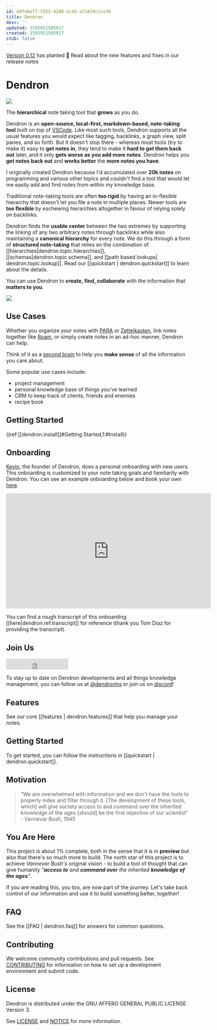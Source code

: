 ```yaml
---
id: b0fe6ef7-1553-4280-bc45-a71824c2ce36
title: Dendron
desc: ''
updated: 1595952505017
created: 1595952505017
stub: false
---
```


<link rel="stylesheet" href="https://stackpath.bootstrapcdn.com/bootstrap/4.5.0/css/bootstrap.min.css" integrity="sha384-9aIt2nRpC12Uk9gS9baDl411NQApFmC26EwAOH8WgZl5MYYxFfc+NcPb1dKGj7Sk" crossorigin="anonymous">
<script src="https://code.jquery.com/jquery-3.5.1.slim.min.js" integrity="sha384-DfXdz2htPH0lsSSs5nCTpuj/zy4C+OGpamoFVy38MVBnE+IbbVYUew+OrCXaRkfj" crossorigin="anonymous"></script>
<script src="https://cdn.jsdelivr.net/npm/popper.js@1.16.0/dist/umd/popper.min.js" integrity="sha384-Q6E9RHvbIyZFJoft+2mJbHaEWldlvI9IOYy5n3zV9zzTtmI3UksdQRVvoxMfooAo" crossorigin="anonymous"></script>
<script src="https://stackpath.bootstrapcdn.com/bootstrap/4.5.0/js/bootstrap.min.js" integrity="sha384-OgVRvuATP1z7JjHLkuOU7Xw704+h835Lr+6QL9UvYjZE3Ipu6Tp75j7Bh/kR0JKI" crossorigin="anonymous"></script>

<div class="alert alert-primary" role="alert">
<a href="https://dendron.so//notes/8e59e25f-808c-42f1-a82a-e9ce4fd8edd8.html">Version 0.12</a> has planted 🌱 
Read about the new features and fixes in our release notes
</div>

# Dendron

<!-- ![](https://travis-ci.com/dendronhq/dendron.svg?branch=master) -->

![](https://foundation-prod-assetspublic53c57cce-8cpvgjldwysl.s3-us-west-2.amazonaws.com/assets/logo-256.png)

The **hierarchical** note taking tool that **grows** as you do.

Dendron is an **open-source, local-first, markdown-based, note-taking tool** built on top of [VSCode](https://code.visualstudio.com/). Like most such tools,  Dendron supports all the usual features you would expect like tagging, backlinks, a graph view, split panes, and so forth. But it doesn't stop there - whereas most tools (try to make it) easy to **get notes in**, they tend to make it **hard to get them back out** later, and it only **gets worse as you add more notes**. Dendron helps you **get notes back out** and **works better** the **more notes you have**.

I originally created Dendron because I'd accumulated over **20k notes** on programming and various other topics and couldn't find a tool that would let me easily add and find notes from within my knowledge base. 

Traditional note-taking tools are often **too rigid** by having an in-flexible hierarchy that doesn't let you file a note in multiple places. Newer tools are **too flexible** by eschewing hierarchies altogether in favour of relying solely on backlinks. 

Dendron finds the **usable center** between the two extremes by supporting the linking of any two arbitrary notes through backlinks while also maintaining a **canonical hierarchy** for every note. We do this through a form of **structured note-taking** that relies on the combination of [[hierarchies|dendron.topic.hierarchies]], [[schemas|dendron.topic.schema]], and [[path based lookups| dendron.topic.lookup]]. Read our [[quickstart | dendron.quickstart]] to learn about the details.

You can use Dendron to **create, find, collaborate** with the information that **matters to you**.

![](https://foundation-prod-assetspublic53c57cce-8cpvgjldwysl.s3-us-west-2.amazonaws.com/assets/images/graph-intro.gif)

## Use Cases

Whether you organize your notes with [PARA](https://fortelabs.co/blog/para/) or [Zettelkasten](https://zettelkasten.de/), link notes together like [Roam](https://roamresearch.com/), or simply create notes in an ad-hoc manner, Dendron can help.

Think of it as a [second brain](https://www.buildingasecondbrain.com/) to help you **make sense** of all the information you care about.

Some popular use cases include:
- project management 
- personal knowledge base of things you've learned
- CRM to keep track of clients, friends and enemies
- recipe book 

## Getting Started 

((ref:[[dendron.install]]#Getting Started,1:#Install))

## Onboarding

[Kevin](https://kevinslin.com/), the founder of Dendron, does a personal onboarding with new users. This onboarding is customized to your note taking goals and familiarity with Dendron. You can see an example onboarding below and book your own [here](https://calendly.com/thence/dendron).

<iframe width="560" height="315" src="https://www.youtube.com/embed/3io2fHRmZsE" frameborder="0" allow="accelerometer; autoplay; encrypted-media; gyroscope; picture-in-picture" allowfullscreen></iframe>

You can find a rough transcript of this onboarding [[here|dendron.ref.transcript]] for reference (thank you Tom Diaz for providing the transcript).

## Join Us

<iframe src="https://ghbtns.com/github-btn.html?user=dendronhq&repo=dendron&type=star&count=true&size=large" frameborder="0" scrolling="0" width="170" height="30" title="GitHub"></iframe>

To stay up to date on Dendron developments and all things knowledge management, you can follow us at [@dendronhq](https://twitter.com/dendronhq) or join us on [discord](https://discord.gg/6j85zNX)! 


## Features

See our core [[features | dendron.features]] that help you manage your notes.

## Getting Started
To get started, you can follow the instructions in [[quickstart | dendron.quickstart]].

## Motivation

> "We are overwhelmed with information and we don't have the tools to properly index and filter through it. [The development of these tools, which] will give society access to and command over the inherited knowledge of the ages [should] be the first objective of our scientist" - Vannevar Bush, 1945


## You Are Here

This project is about 1% complete, both in the sense that it is in **preview** but also that there's so much more to build. The north star of this project is to achieve _Vannevar Bush's_ original vision - to build a tool of thought that can give humanity _"**access to** and **command over** the inherited **knowledge of the ages**"_.

If you are reading this, you too, are now part of the journey. Let's take back control of our information and use it to build something better, together!

## FAQ

See the [[FAQ | dendron.faq]] for answers for common questions.

## Contributing

We welcome community contributions and pull requests. See [CONTRIBUTING](https://github.com/dendronhq/dendron/blob/master/docs/CONTRIBUTING.md) for information on how to set up a development environment and submit code.

## License

Dendron is distributed under the GNU AFFERO GENERAL PUBLIC LICENSE Version 3.

See [LICENSE](https://github.com/dendronhq/dendron/blob/master/LICENSE.md) and [NOTICE](https://github.com/dendronhq/dendron/blob/master/NOTICE.md) for more information.
